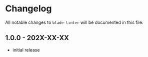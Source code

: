 # Changelog

All notable changes to `blade-linter` will be documented in this file.

## 1.0.0 - 202X-XX-XX

- initial release

